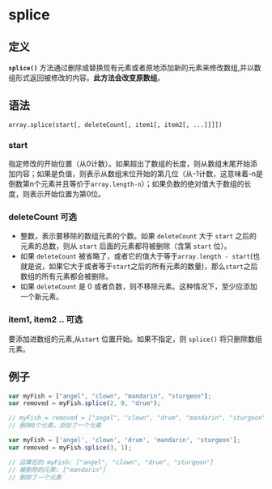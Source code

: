 # splice

## 定义

**`splice()`** 方法通过删除或替换现有元素或者原地添加新的元素来修改数组,并以数组形式返回被修改的内容。**此方法会改变原数组**。

## 语法

```text
array.splice(start[, deleteCount[, item1[, item2[, ...]]]])
```

### start

指定修改的开始位置（从0计数）。如果超出了数组的长度，则从数组末尾开始添加内容；如果是负值，则表示从数组末位开始的第几位（从-1计数，这意味着-n是倒数第n个元素并且等价于`array.length-n`）；如果负数的绝对值大于数组的长度，则表示开始位置为第0位。

### deleteCount 可选

* 整数，表示要移除的数组元素的个数。如果 `deleteCount` 大于 `start` 之后的元素的总数，则从 `start` 后面的元素都将被删除（含第 `start` 位）。
* 如果 `deleteCount` 被省略了，或者它的值大于等于`array.length - start`\(也就是说，如果它大于或者等于`start`之后的所有元素的数量\)，那么`start`之后数组的所有元素都会被删除。
* 如果 `deleteCount` 是 0 或者负数，则不移除元素。这种情况下，至少应添加一个新元素。

### item1, item2 .. 可选

要添加进数组的元素,从`start` 位置开始。如果不指定，则 `splice()` 将只删除数组元素。

## 例子

```javascript
var myFish = ["angel", "clown", "mandarin", "sturgeon"];
var removed = myFish.splice(2, 0, "drum");

// myFish = removed = ["angel", "clown", "drum", "mandarin", "sturgeon"]
// 删除0个元素，添加了一个元素
```

```javascript
var myFish = ['angel', 'clown', 'drum', 'mandarin', 'sturgeon'];
var removed = myFish.splice(3, 1);

// 运算后的 myFish: ["angel", "clown", "drum", "sturgeon"]
// 被删除的元素: ["mandarin"]
// 删除了一个元素
```


